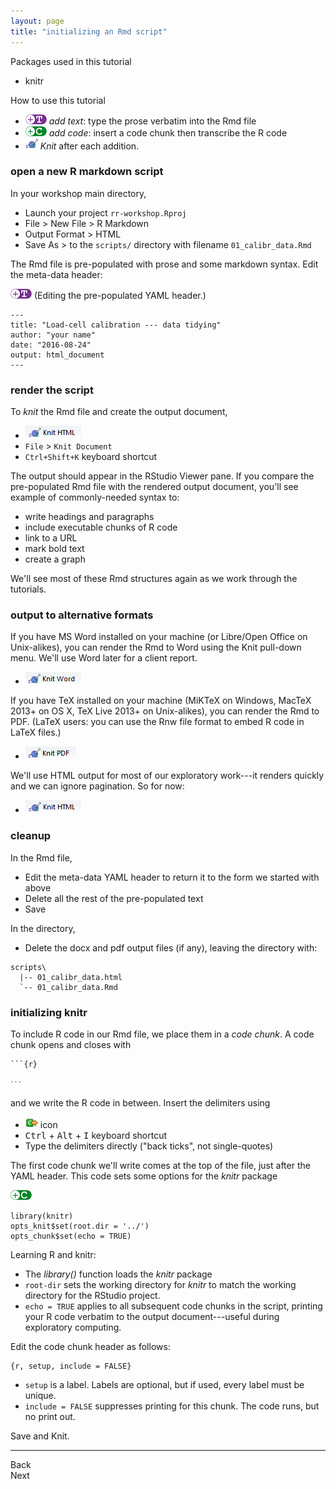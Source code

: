 ```yaml
---
layout: page
title: "initializing an Rmd script"
---
```






Packages used in this tutorial 

- knitr

How to use this tutorial 

- ![](../resources/images/text-icon.png)<!-- --> *add text*: type the prose verbatim into the Rmd file 
- ![](../resources/images/code-icon.png)<!-- --> *add code*: insert a code chunk then transcribe the R code 
- ![](../resources/images/knit-icon.png)<!-- --> *Knit* after each addition. 

### open a new R markdown script 

In your workshop main directory, 

- Launch your project `rr-workshop.Rproj` 
- File > New File > R Markdown 
- Output Format > HTML 
- Save As > to the `scripts/` directory with filename `01_calibr_data.Rmd`  

The Rmd file is pre-populated with prose and some markdown syntax. Edit the meta-data header:

![](../resources/images/text-icon.png)<!-- --> (Editing the pre-populated YAML header.)

    ---
    title: "Load-cell calibration --- data tidying"
    author: "your name"
    date: "2016-08-24"
    output: html_document
    ---




### render the script 

To *knit* the Rmd file and create the output document, 

- ![](../resources/images/knit-html.png)<!-- -->
- `File` > `Knit Document` 
- `Ctrl+Shift+K` keyboard shortcut

The output should appear in the RStudio Viewer pane. If you compare the pre-populated Rmd file with the rendered output document, you'll see example of commonly-needed syntax to:  

- write headings and paragraphs 
- include executable chunks of R code 
- link to a URL 
- mark bold text  
- create a graph 

We'll see most of these Rmd structures again as we work through the tutorials. 


### output to alternative formats 

If you have MS Word installed on your machine (or Libre/Open Office on Unix-alikes), you can render the Rmd to Word using the Knit pull-down menu. We'll use Word later for a client report. 

- ![](../resources/images/knit-word.png)<!-- -->

If you have TeX installed on your machine (MiKTeX on Windows, MacTeX 2013+ on OS X, TeX Live 2013+ on Unix-alikes), you can render the Rmd to PDF. (LaTeX users: you can use the Rnw file format to embed R code in LaTeX files.)

- ![](../resources/images/knit-pdf.png)<!-- -->

We'll use HTML output for most of our exploratory work---it renders quickly and we can ignore pagination. So for now: 

- ![](../resources/images/knit-html.png)<!-- -->


### cleanup  

In the Rmd file, 

- Edit the meta-data YAML header to return it to the form we started with above
- Delete all the rest of the pre-populated text
- Save

In the directory, 

- Delete the docx and pdf output files (if any), leaving the directory with: 

```
scripts\
  |-- 01_calibr_data.html 
  `-- 01_calibr_data.Rmd 
```


### initializing knitr

To include R code in our Rmd file, we place them in a *code chunk*. A code chunk opens and closes with 

<pre><code>```{r}

<code>```</code>
</code></pre>

and we write the R code in between.  Insert the delimiters using 

- ![](../resources/images/insert-code.png) icon
- <kbd>Ctrl</kbd> + <kbd>Alt</kbd> + <kbd>I</kbd> keyboard shortcut
- Type the delimiters directly ("back ticks", not single-quotes)

The first code chunk we'll write comes at the top of the file, just after the YAML header. This code sets some options for the *knitr* package 

![](../resources/images/code-icon.png)<!-- --> 

    library(knitr)
    opts_knit$set(root.dir = '../')
    opts_chunk$set(echo = TRUE)

Learning R and knitr:

- The *library()* function loads the *knitr* package
- `root-dir` sets the working directory for *knitr* to match the working directory for the RStudio project.  
- `echo = TRUE` applies to all subsequent code chunks in the script,  printing your R code verbatim to the output document---useful during exploratory computing. 

Edit the code chunk header as follows:

    {r, setup, include = FALSE}

- `setup` is a label. Labels are optional, but if used, every label must be unique.
- `include = FALSE` suppresses printing for this chunk. The code runs, but no print out.


Save and Knit. 







--- 
Back<br>
Next



